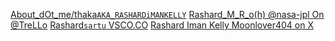 [About_dOt_me/thaka`AKA_RASHARDiMANKELLY`](https://about.me/thaka)
[Rashard_M_R_o(h) @nasa-jpl On @TreLLo](https://trello.com/b/FWO7m3St/rashardmro)
[Rashard`sartu` VSCO.CO](https://vsco.co/rashardsartu/gallery)
[Rashard Iman Kelly Moonlover404 on X](https://x.com/moonlover404)